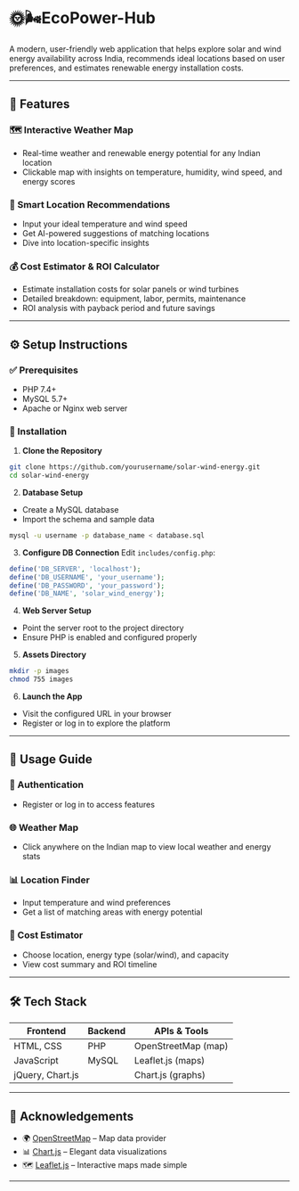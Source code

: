 # 🌞🌬️EcoPower-Hub

A modern, user-friendly web application that helps explore solar and wind energy availability across India, recommends ideal locations based on user preferences, and estimates renewable energy installation costs.

---

## 🚀 Features

### 🗺️ Interactive Weather Map

- Real-time weather and renewable energy potential for any Indian location
- Clickable map with insights on temperature, humidity, wind speed, and energy scores

### 📍 Smart Location Recommendations

- Input your ideal temperature and wind speed
- Get AI-powered suggestions of matching locations
- Dive into location-specific insights

### 💰 Cost Estimator & ROI Calculator

- Estimate installation costs for solar panels or wind turbines
- Detailed breakdown: equipment, labor, permits, maintenance
- ROI analysis with payback period and future savings

---

## ⚙️ Setup Instructions

### ✅ Prerequisites

- PHP 7.4+
- MySQL 5.7+
- Apache or Nginx web server

### 🧩 Installation

1. **Clone the Repository**

```bash
git clone https://github.com/yourusername/solar-wind-energy.git
cd solar-wind-energy
```

2. **Database Setup**

- Create a MySQL database
- Import the schema and sample data

```bash
mysql -u username -p database_name < database.sql
```

3. **Configure DB Connection** Edit `includes/config.php`:

```php
define('DB_SERVER', 'localhost');
define('DB_USERNAME', 'your_username');
define('DB_PASSWORD', 'your_password');
define('DB_NAME', 'solar_wind_energy');
```

4. **Web Server Setup**

- Point the server root to the project directory
- Ensure PHP is enabled and configured properly

5. **Assets Directory**

```bash
mkdir -p images
chmod 755 images
```

6. **Launch the App**

- Visit the configured URL in your browser
- Register or log in to explore the platform

---

## 🧪 Usage Guide

### 🔐 Authentication

- Register or log in to access features

### 🌐 Weather Map

- Click anywhere on the Indian map to view local weather and energy stats

### 📊 Location Finder

- Input temperature and wind preferences
- Get a list of matching areas with energy potential

### 🧮 Cost Estimator

- Choose location, energy type (solar/wind), and capacity
- View cost summary and ROI timeline

---

## 🛠️ Tech Stack

| Frontend         | Backend | APIs & Tools        |
| ---------------- | ------- | ------------------- |
| HTML, CSS        | PHP     | OpenStreetMap (map) |
| JavaScript       | MySQL   | Leaflet.js (maps)   |
| jQuery, Chart.js |         | Chart.js (graphs)   |

---


## 🙏 Acknowledgements

- 🌍 [OpenStreetMap](https://www.openstreetmap.org/) – Map data provider
- 📊 [Chart.js](https://www.chartjs.org/) – Elegant data visualizations
- 🗺️ [Leaflet.js](https://leafletjs.com/) – Interactive maps made simple

---



